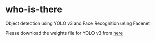 # who-is-there
Object detection using YOLO v3 and Face Recognition using Facenet 

Please download the weights file for YOLO v3 from [here](https://pjreddie.com/media/files/yolov3.weights)
